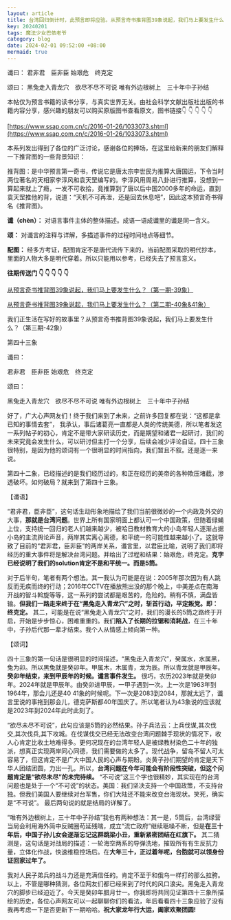 ```yaml
---
layout: article
title: 台湾回归倒计时，此预言即将应验。从预言奇书推背图39象说起，我们马上要发生什么？（第四期-43象）
key: 20240201
tags: 魔法少女巴依老爷
category: blog
date: 2024-02-01 09:52:00 +08:00
mermaid: true
---
```

谶曰：
君非君　臣非臣
始艰危　终克定

颂曰：
黑兔走入青龙穴　欲尽不尽不可说
唯有外边根树上　三十年中子孙结
<!--more-->

本帖仅为预言书籍的读书分享，与真实世界无关。由社会科学文献出版社出版的书籍内容分享，感兴趣的朋友可以购买原版图书查看原文，图书链接👇 👇 👇 👇 👇

[https://www.ssap.com.cn/c/2016-01-26/1033073.shtml](https://www.ssap.com.cn/c/2016-01-26/1033073.shtml)



本系列发出得到了各位的广泛讨论，感谢各位的捧场，在这里给新来的朋友们解释一下推背图的一些背景知识：

推背图：是中华预言第一奇书，传说它是唐太宗李世民为推算大唐国运，下令当时两位著名的天相家李淳风和袁天罡编写的。李淳风用周易八卦进行推算，没想到一算起来就上了瘾，一发不可收拾，竟推算到了唐以后中国2000多年的命运，直到袁天罡推他的背，说道：“天机不可再泄，还是回去休息吧”，因此这本预言奇书得名《推背图》。

**谶（chèn）：** 对语言事件主体的整体描述。成语一语成谶里的谶是同一含义。

**颂：** 对谶言的注释与详解，多描述事件的过程时间地点等细节。

**配图：** 经多方考证，配图肯定不是唐代流传下来的，当前配图采取的明代抄本，里面的人物大多是明代穿着。所以只能用以参考，已经失去了预言意义。

**往期传送门 👇 👇 👇 👇 👇**

[从预言奇书推背图39象说起，我们马上要发生什么？（第一期-39象）](https://xinsheng.huawei.com/next/#/detail?uuid=969754861417205760)

[从预言奇书推背图39象说起，我们马上要发生什么？（第二期-40象&41象）](https://xinsheng.huawei.com/next/#/detail?uuid=970461181355159552) 

我们正生活在写好的故事里？从预言奇书推背图39象说起，我们马上要发生什么？（第三期-42象）



第四十三象

谶曰：

君非君　臣非臣
始艰危　终克定

颂曰：

黑兔走入青龙穴　欲尽不尽不可说
唯有外边根树上　三十年中子孙结





好了，广大心声网友们！终于我们来到了未来，之前许多回复都在说：“这都是拿已知的事情去套”， 我承认，事后诸葛亮一直都是人类的传统美德，所以笔者发这一系列帖子的初心，肯定不是带大家研读历史，而是期望和诸君一起研讨，我们的未来究竟会发生什么，可以研讨但主打一个分享，后续会减少评论自证。四十三象很特别，是因为他的颂词有一个很明显的时间指向，我们暂且不叙。还是逐一来说。

第四十二象，已经描述的是我们经历过的，和正在经历的美帝的各种欺压堵截，渗透破坏。如何破局？就来到了第四十三象。



【谶语】

“君非君，臣非臣”，这句话生动形象地描绘了我们当前很微妙的一个内政及外交的大事，**那就是台湾问题**。世界上所有国家明面上都认可一个中国政策，但随着绿蝇上位，支持统一回归的老人们越来越少，被哈日教材教育大的小岛年轻人逐渐占据小岛的主流舆论声音，两岸其实离心离德，和平统一的可能性越来越小了。这就导致了目前的“君非君，臣非臣”的两岸关系，谶言里，以君臣比喻，说明了我们即将经历的重大事件将是解决台湾问题。并给出了过程和结果：始艰危，终克定。**克字已经说明了我们的solution肯定不是和平统一。而是5筒。**

对于后半句，笔者有两个想法。其一我认为可能是在说：2005年那次因为有人跳反而无疾而终的行动；2016年CCTV在播放熊出没的那个晚上，中美差点在南海开战的智斗斡旋等等，这一系列的尝试都是艰苦的，危险的。稍有不慎，满盘皆输。**但我们一路走来终于在“黑兔走入青龙穴”之时，斩首行动，平定叛党。即：终克定。** 其二，可能是在说“黑兔走入青龙穴”之时，我们的漫长的5筒之路终于开启，开始是步步惊心，困难重重的。我们**陷入了长期的拉锯和消耗战**，在三十年中，子孙后代那一辈才结束。我个人从情感上倾向第一种。



【颂词】

四十三象的第一句话是很明显的时间描述，“黑兔走入青龙穴”，癸属水，水属黑，兔为卯。所以黑兔就是癸卯年。甲属木，木属青，龙为辰。所以青龙就是甲辰年。**癸卯年结束，来到甲辰年的时候。谶言事件发生。** 很巧，农历2023年就是癸卯年。2024年就是甲辰年。由癸卯进甲辰，一甲子遇到一次。上一次是1963年到1964年，那会儿还是40 41象的时候呢。下一次是2083到2084，那就太远了，谶言里说的事拖到那会儿，德克萨斯都40年国庆了。所以笔者认为43象说的应该就是2023年到2024年此时此刻了。

“欲尽未尽不可说”，此句应该是5筒的必然结果。孙子兵法云：上兵伐谋,其次伐交,其次伐兵,其下攻城。在伐谋伐交已经无法改变台湾问题棘手现状的情况下，收人心肯定比收土地难得多。更何况现在的台湾年轻人是被绿教材染色二十年的独派，想真正实现两岸同心同德，我们需要做的太多了。现代战争，留岛不留人可太容易了，但这肯定不是广大中国人民的心声与期盼。炎黄子孙们期望的肯定是天下华人团结团圆，力出一孔。所以，**台湾问题在今年可能会有阶段性突破，但这个问题肯定是“欲尽未尽”的未完待续。** “不可说”这三个字也很精妙，其实现在的台湾问题也是处于一个“不可说”的状态。美国：我们坚决支持一个中国政策，不支持台独。但我们美国人要继续对台军售，你们大陆还不能来改变台海现状。笑死，确实是“不可说”。 最后两句说的就是结局的详解了。

“唯有外边根树上，三十年中子孙结”我也有两种想法：其一是，5筒后，台湾绿营当局会利用海外简中反贼圈苟延残喘，成立“流亡政府”继续聒噪不断，但是**在三十年后，中国子孙儿女会逐渐忘记这群跳梁小丑，重新紧密团结在红旗下。** 其二猜测是，这句话是对战局的描述：一轮海空两系的导弹洗地，摧毁所有有生反抗力量，立体化作战，快速维稳控场后。在**大年三十，正过着年呢，台胞就可以领身份证回家过年了。** 

我对人民子弟兵的战斗力还是充满信任的。肯定不至于和俄乌一样打的那么拉胯。以上，不管是哪种猜测，各位网友们都已经来到了时代的风口浪尖。黑兔走入青龙穴的脚步已经迫近了。今天是癸卯年腊月廿一。你我即将共同见证第四十三象所描绘的历史，各位心声网友可以一起聊聊你们的看法，年后看看四十三象应验了没有我再考虑一下是否更新下一期哈哈。**祝大家龙年行大运，阖家欢聚团圆!**
